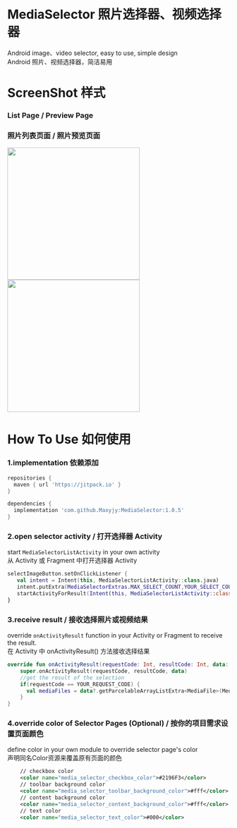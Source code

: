 # MediaSelector 照片选择器、视频选择器
Android image、video selector, easy to use, simple design <br>
Android 照片、视频选择器，简洁易用 <br>

# ScreenShot 样式
### List Page / Preview Page
### 照片列表页面 / 照片预览页面
<img src="https://github.com/Maxyjy/MediaSelector/assets/51241804/ee86334d-cd11-46f9-8bf5-0f29bc1bfe98" width = "300" align=center />
   
<img src="https://github.com/Maxyjy/MediaSelector/assets/51241804/882a992b-6341-4c7b-9217-497d5973b30b" width = "300" align=center />

# How To Use 如何使用
### 1.implementation 依赖添加
```gradle
repositories {
  maven { url 'https://jitpack.io' }
}

dependencies {
  implementation 'com.github.Maxyjy:MediaSelector:1.0.5'
}
```

### 2.open selector activity / 打开选择器 Activity
start `MediaSelectorListActivity` in your own activity<br>
从 Activity 或 Fragment 中打开选择器 Activity
```kotlin
selectImageButton.setOnClickListener {
   val intent = Intent(this, MediaSelectorListActivity::class.java)
   intent.putExtra(MediaSelectorExtras.MAX_SELECT_COUNT,YOUR_SELECT_COUNT)
   startActivityForResult(Intent(this, MediaSelectorListActivity::class.java), YOUR_REQUEST_CODE)
}
```

### 3.receive result / 接收选择照片或视频结果
override `onActivityResult` function in your Activity or Fragment to receive the result.<br>
在 Activity 中 onActivityResult() 方法接收选择结果
```kotlin
override fun onActivityResult(requestCode: Int, resultCode: Int, data: Intent?) {
    super.onActivityResult(requestCode, resultCode, data)
    //get the result of the selection
    if(requestCode == YOUR_REQUEST_CODE) {
      val mediaFiles = data?.getParcelableArrayListExtra<MediaFile>(MediaSelectorExtras.SELECTED_MEDIA_FILES)
    }
}

```
### 4.override color of Selector Pages (Optional) / 按你的项目需求设置页面颜色
define color in your own module to override selector page's color<br>
声明同名Color资源来覆盖原有页面的颜色
```xml
    // checkbox color
    <color name="media_selector_checkbox_color">#2196F3</color>
    // toolbar background color
    <color name="media_selector_toolbar_background_color">#fff</color>
    // content background color
    <color name="media_selector_content_background_color">#fff</color>
    // text color
    <color name="media_selector_text_color">#000</color>
```
